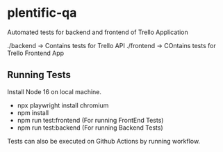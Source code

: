 # plentific-qa
 
Automated tests for backend and frontend of Trello Application

./backend -> Contains tests for Trello API
./frontend -> COntains tests for Trello Frontend App


## Running Tests

Install Node 16 on local machine. 

- npx playwright install chromium
- npm install
- npm run test:frontend (For running FrontEnd Tests)
- npm run test:backend (For running Backend Tests)


Tests can also be executed on Github Actions by running workflow.
